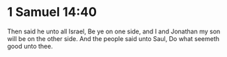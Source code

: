 # 1 Samuel 14:40

Then said he unto all Israel, Be ye on one side, and I and Jonathan my son will be on the other side. And the people said unto Saul, Do what seemeth good unto thee.